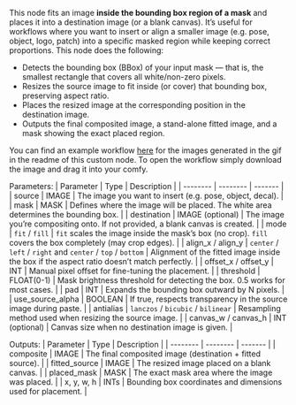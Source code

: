 This node fits an image <b>inside the bounding box region of a mask</b> and places it into a destination image (or a blank canvas). It’s useful for workflows where you want to insert or align a smaller image (e.g. pose, object, logo, patch) into a specific masked region while keeping correct proportions.
This node does the following:
- Detects the bounding box (BBox) of your input mask — that is, the smallest rectangle that covers all white/non-zero pixels.
- Resizes the source image to fit inside (or cover) that bounding box, preserving aspect ratio.
- Places the resized image at the corresponding position in the destination image.
- Outputs the final composited image, a stand-alone fitted image, and a mask showing the exact placed region.

You can find an example workflow [here](https://github.com/user-attachments/assets/fb344190-206b-4c15-93ae-cac05c8b6740) for the images generated in the gif in the readme of this custom node. To open the workflow simply download the image and drag it into your comfy.

Parameters:
| Parameter | Type | Description |
| -------- | -------- | ------- |
| source | IMAGE | The image you want to insert (e.g. pose, object, decal). |
| mask | MASK | Defines where the image will be placed. The white area determines the bounding box. |
| destination | IMAGE (optional) | The image you’re compositing onto. If not provided, a blank canvas is created. |
| mode | ``fit`` / ``fill`` | ``fit`` scales the image inside the mask’s box (no crop). ``fill`` covers the box completely (may crop edges). |
| align_x / align_y | ``center`` / ``left`` / ``right`` and ``center`` / ``top`` / ``bottom`` | Alignment of the fitted image inside the box if the aspect ratio doesn’t match perfectly. |
| offset_x / offset_y | INT | Manual pixel offset for fine-tuning the placement. |
| threshold | FLOAT(0-1) | Mask brightness threshold for detecting the box. 0.5 works for most cases. |
| pad | INT | Expands the bounding box outward by N pixels. |
| use_source_alpha | BOOLEAN | If true, respects transparency in the source image during paste. |
| antialias | ``lanczos`` / ``bicubic`` / ``bilinear`` | Resampling method used when resizing the source image. |
| canvas_w / canvas_h | INT (optional) | Canvas size when no destination image is given. |

Outputs:
| Parameter | Type | Description |
| -------- | -------- | ------- |
| composite | IMAGE | The final composited image (destination + fitted source). |
| fitted_source | IMAGE | The resized image placed on a blank canvas. |
| placed_mask | MASK | The exact mask area where the image was placed. |
| x, y, w, h | INTs | Bounding box coordinates and dimensions used for placement. |